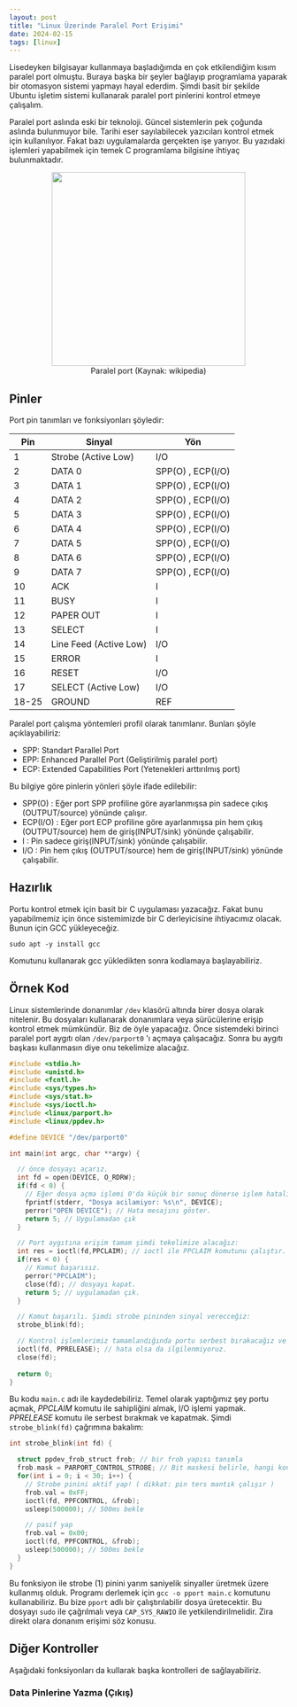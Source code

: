```yaml
---
layout: post
title: "Linux Üzerinde Paralel Port Erişimi"
date: 2024-02-15
tags: [linux]
---
```


Lisedeyken bilgisayar kullanmaya başladığımda en çok etkilendiğim kısım paralel port olmuştu. Buraya başka bir şeyler bağlayıp programlama yaparak bir otomasyon sistemi yapmayı hayal ederdim. Şimdi basit bir şekilde Ubuntu işletim sistemi kullanarak paralel port pinlerini kontrol etmeye çalışalım.

Paralel port aslında eski bir teknoloji. Güncel sistemlerin pek çoğunda aslında bulunmuyor bile. Tarihi eser sayılabilecek yazıcıları kontrol etmek için kullanılıyor. Fakat bazı uygulamalarda gerçekten işe yarıyor. Bu yazıdaki işlemleri yapabilmek için temek C programlama bilgisine ihtiyaç bulunmaktadır. 

<div align="center">
<img src="/assets/paralel-port-kontrolü/1200px-Parallel_computer_printer_port.jpg" width="350" >
<div>Paralel port (Kaynak: wikipedia)</div>
</div>

## Pinler

Port pin tanımları ve fonksiyonları şöyledir:

| Pin | Sinyal | Yön |
| --- | --- | --- |
| 1 | Strobe (Active Low) | I/O |
| 2 | DATA 0              | SPP(O) , ECP(I/O) |
| 3 | DATA 1              | SPP(O) , ECP(I/O) |
| 4 | DATA 2              | SPP(O) , ECP(I/O) |
| 5 | DATA 3              | SPP(O) , ECP(I/O) |
| 6 | DATA 4              | SPP(O) , ECP(I/O) |
| 7 | DATA 5              | SPP(O) , ECP(I/O) |
| 8 | DATA 6              | SPP(O) , ECP(I/O) |
| 9 | DATA 7              | SPP(O) , ECP(I/O) |
| 10 | ACK               | I |
| 11 | BUSY              | I |
| 12 | PAPER OUT         | I |
| 13 | SELECT            | I |
| 14 | Line Feed (Active Low) | I/O |
| 15 | ERROR             | I |
| 16 | RESET             | I/O |
| 17 | SELECT (Active Low) | I/O |
| 18-25 | GROUND         | REF |

Paralel port çalışma yöntemleri profil olarak tanımlanır. Bunları şöyle açıklayabiliriz:
* SPP: Standart Parallel Port
* EPP: Enhanced Parallel Port (Geliştirilmiş paralel port)
* ECP: Extended Capabilities Port (Yetenekleri arttırılmış port)

Bu bilgiye göre pinlerin yönleri şöyle ifade edilebilir: 
* SPP(O) : Eğer port SPP profiline göre ayarlanmışsa pin sadece çıkış (OUTPUT/source) yönünde çalışır.
* ECP(I/O) : Eğer port ECP profiline göre ayarlanmışsa pin hem çıkış (OUTPUT/source) hem de giriş(INPUT/sink) yönünde çalışabilir.
* I : Pin sadece giriş(INPUT/sink) yönünde çalışabilir.
* I/O : Pin hem çıkış (OUTPUT/source) hem de giriş(INPUT/sink) yönünde çalışabilir.

## Hazırlık

Portu kontrol etmek için basit bir C uygulaması yazacağız. Fakat bunu yapabilmemiz için önce sistemimizde bir C derleyicisine ihtiyacımız olacak. Bunun için GCC yükleyeceğiz.

```sudo apt -y install gcc ```

Komutunu kullanarak gcc yükledikten sonra kodlamaya başlayabiliriz.

## Örnek Kod

Linux sistemlerinde donanımlar `/dev` klasörü altında birer dosya olarak nitelenir. Bu dosyaları kullanarak donanımlara veya sürücülerine erişip kontrol etmek mümkündür. Biz de öyle yapacağız. Önce sistemdeki birinci paralel port aygıtı olan `/dev/parport0` 'ı açmaya çalışacağız. Sonra bu aygıtı başkası kullanmasın diye onu tekelimize alacağız.

```C
#include <stdio.h>
#include <unistd.h>
#include <fcntl.h>
#include <sys/types.h>
#include <sys/stat.h>
#include <sys/ioctl.h>
#include <linux/parport.h>
#include <linux/ppdev.h>

#define DEVICE "/dev/parport0"

int main(int argc, char **argv) {

  // önce dosyayı açarız. 
  int fd = open(DEVICE, O_RDRW);
  if(fd < 0) {
    // Eğer dosya açma işlemi 0'da küçük bir sonuç dönerse işlem hatalı gerçekleşmiş demektir.
    fprintf(stderr, "Dosya acilamiyor: %s\n", DEVICE);
    perror("OPEN DEVICE"); // Hata mesajını göster.
    return 5; // Uygulamadan çık
  }

  // Port aygıtına erişim tamam şimdi tekelimize alacağız:
  int res = ioctl(fd,PPCLAIM); // ioctl ile PPCLAIM komutunu çalıştır.
  if(res < 0) {
    // Komut başarısız.
    perror("PPCLAIM");
    close(fd); // dosyayı kapat.
    return 5; // uygulamadan çık.
  }

  // Komut başarılı. Şimdi strobe pininden sinyal verecceğiz:
  strobe_blink(fd);

  // Kontrol işlemlerimiz tamamlandığında portu serbest bırakacağız ve dosyayı kapatacağız.
  ioctl(fd, PPRELEASE); // hata olsa da ilgilenmiyoruz.
  close(fd);
  
  return 0;
}
```

Bu kodu `main.c` adı ile kaydedebiliriz. Temel olarak yaptığımız şey portu açmak, _PPCLAIM_ komutu ile sahipliğini almak, I/O işlemi yapmak. _PPRELEASE_ komutu ile serbest bırakmak ve kapatmak. Şimdi `strobe_blink(fd)` çağrımına bakalım:

```C
int strobe_blink(int fd) {

  struct ppdev_frob_struct frob; // bir frob yapısı tanımla
  frob.mask = PARPORT_CONTROL_STROBE; // Bit maskesi belirle, hangi kontrol pinini kumanda edeceğimizi belirler.
  for(int i = 0; i < 30; i++) {
    // Strobe pinini aktif yap! ( dikkat: pin ters mantık çalışır )
    frob.val = 0xFF;
    ioctl(fd, PPFCONTROL, &frob);
    usleep(500000); // 500ms bekle

    // pasif yap
    frob.val = 0x00;
    ioctl(fd, PPFCONTROL, &frob);
    usleep(500000); // 500ms bekle
  }
}
```

Bu fonksiyon ile strobe (1) pinini yarım saniyelik sinyaller üretmek üzere kullanmış olduk. Programı derlemek için `gcc -o pport main.c` komutunu kullanabiliriz. Bu bize `pport` adlı bir çalıştırılabilir dosya üretecektir. Bu dosyayı `sudo` ile çağrılmalı veya `CAP_SYS_RAWIO` ile yetkilendirilmelidir. Zira direkt olara donanım erişimi söz konusu.

## Diğer Kontroller

Aşağıdaki fonksiyonları da kullarak başka kontrolleri de sağlayabiliriz.

### Data Pinlerine Yazma (Çıkış)





